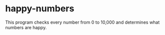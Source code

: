 # happy-numbers
This program checks every number from 0 to 10,000 and determines what numbers are happy.
